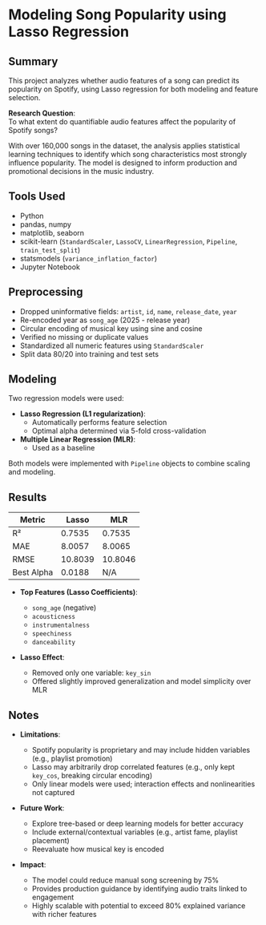 # Modeling Song Popularity using Lasso Regression

## Summary

This project analyzes whether audio features of a song can predict its popularity on Spotify, using Lasso regression for both modeling and feature selection.

**Research Question**:  
To what extent do quantifiable audio features affect the popularity of Spotify songs?

With over 160,000 songs in the dataset, the analysis applies statistical learning techniques to identify which song characteristics most strongly influence popularity. The model is designed to inform production and promotional decisions in the music industry.

## Tools Used

- Python
- pandas, numpy
- matplotlib, seaborn
- scikit-learn (`StandardScaler`, `LassoCV`, `LinearRegression`, `Pipeline`, `train_test_split`)
- statsmodels (`variance_inflation_factor`)
- Jupyter Notebook

## Preprocessing

- Dropped uninformative fields: `artist`, `id`, `name`, `release_date`, `year`
- Re-encoded year as `song_age` (2025 - release year)
- Circular encoding of musical key using sine and cosine
- Verified no missing or duplicate values
- Standardized all numeric features using `StandardScaler`
- Split data 80/20 into training and test sets

## Modeling

Two regression models were used:

- **Lasso Regression (L1 regularization)**:
  - Automatically performs feature selection
  - Optimal alpha determined via 5-fold cross-validation
- **Multiple Linear Regression (MLR)**:
  - Used as a baseline

Both models were implemented with `Pipeline` objects to combine scaling and modeling.

## Results

| Metric | Lasso | MLR |
|--------|-------|-----|
| R²     | 0.7535 | 0.7535 |
| MAE    | 8.0057 | 8.0065 |
| RMSE   | 10.8039 | 10.8046 |
| Best Alpha | 0.0188 | N/A |

- **Top Features (Lasso Coefficients)**:
  - `song_age` (negative)
  - `acousticness`
  - `instrumentalness`
  - `speechiness`
  - `danceability`

- **Lasso Effect**:
  - Removed only one variable: `key_sin`
  - Offered slightly improved generalization and model simplicity over MLR

## Notes

- **Limitations**:
  - Spotify popularity is proprietary and may include hidden variables (e.g., playlist promotion)
  - Lasso may arbitrarily drop correlated features (e.g., only kept `key_cos`, breaking circular encoding)
  - Only linear models were used; interaction effects and nonlinearities not captured

- **Future Work**:
  - Explore tree-based or deep learning models for better accuracy
  - Include external/contextual variables (e.g., artist fame, playlist placement)
  - Reevaluate how musical key is encoded

- **Impact**:
  - The model could reduce manual song screening by 75%
  - Provides production guidance by identifying audio traits linked to engagement
  - Highly scalable with potential to exceed 80% explained variance with richer features
